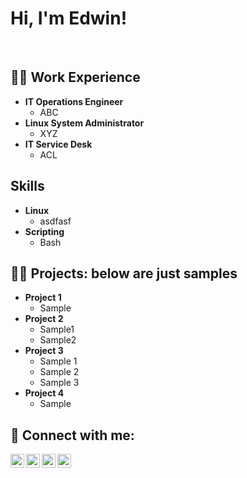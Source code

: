 <!-- this was copied from Josh Madakor's profile (Thanks Josh!)  https://www.youtube.com/watch?v=zgqfWLHNKLk :) --> 
<h1>Hi, I'm Edwin! </h1>
<br/>
<!--<b>IT Operations Engineer</b>-->
<!--<a href="https://github.com/sadieedwin">GitHub</a> <a href="https://www.linkedin.com/in/sadieedwin/">LinkedIn</a> </a>-->

<h2>👨‍💻 Work Experience</h2>

- <b>IT Operations Engineer</b>
  - ABC
- <b>Linux System Administrator</b>
  - XYZ
- <b>IT Service Desk</b>
  - ACL
    
<h2>Skills </h2>

- <b>Linux</b>
  - asdfasf
- <b>Scripting</b>
  - Bash

<h2>👨‍💻 Projects: below are just samples</h2>

- <b>Project 1</b>
  - Sample
- <b>Project 2</b>
  - Sample1
  - Sample2
- <b>Project 3</b>
  - Sample 1
  - Sample 2
  - Sample 3
- <b>Project 4</b>
  - Sample

<!-- <h2>📺 Popular YouTube Videos</h2>

- [How to get into Cybersecurity Starting From Zero](https://www.youtube.com/watch?v=a83ASGn_V_s)
- [A Day in the Life of a Cybersecurity Anayst](https://www.youtube.com/watch?v=uHy3oM7NnoU)
- [How to Create a KeyLogger (C#)](https://www.youtube.com/watch?v=N-L9hklSlNk)
- [Ransomware Demonstration (C#)](https://www.youtube.com/watch?v=OfvdQeh79s0)
- [Is WGU Legit?](https://www.youtube.com/watch?v=E2MwRWxDBkA)
-->
<h2> 🤳 Connect with me:</h2>

[<img align="left" alt="JoshMadakor | YouTube" width="22px" src="https://cdn.jsdelivr.net/npm/simple-icons@v3/icons/youtube.svg" />][youtube]
[<img align="left" alt="JoshMadakor | Twitter" width="22px" src="https://cdn.jsdelivr.net/npm/simple-icons@v3/icons/twitter.svg" />][twitter]
[<img align="left" alt="JoshMadakor | LinkedIn" width="22px" src="https://cdn.jsdelivr.net/npm/simple-icons@v3/icons/linkedin.svg" />][linkedin]
[<img align="left" alt="JoshMadakor | Instagram" width="22px" src="https://cdn.jsdelivr.net/npm/simple-icons@v3/icons/instagram.svg" />][instagram]

[twitter]: https://twitter.com/sadieedwin
[youtube]: https://www.youtube.com/c/sadieedwin
[instagram]: https://www.instagram.com/sadieedwin
[linkedin]: https://linkedin.com/in/sadieedwin

<!--
**sadieedwin/sadieedwin** is a ✨ _special_ ✨ repository because its `README.md` (this file) appears on your GitHub profile.

Here are some ideas to get you started:

- 🔭 I’m currently working on ...
- 🌱 I’m currently learning ...
- 👯 I’m looking to collaborate on ...
- 🤔 I’m looking for help with ...
- 💬 Ask me about ...
- 📫 How to reach me: ...
- 😄 Pronouns: ...
- ⚡ Fun fact: ...
-->
